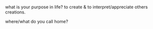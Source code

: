 what is your purpose in life?
to create & to interpret/appreciate others creations. 

where/what do you call home? 

